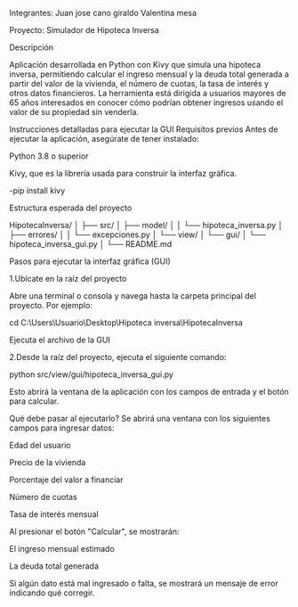 Integrantes:
Juan jose cano giraldo 
Valentina mesa 

Proyecto: Simulador de Hipoteca Inversa

Descripción

Aplicación desarrollada en Python con Kivy que simula una hipoteca inversa, permitiendo calcular el ingreso mensual y la deuda total generada a partir del valor de la vivienda, el número de cuotas, la tasa de interés y otros datos financieros. La herramienta está dirigida a usuarios mayores de 65 años interesados en conocer cómo podrían obtener ingresos usando el valor de su propiedad sin venderla.

Instrucciones detalladas para ejecutar la GUI
Requisitos previos
Antes de ejecutar la aplicación, asegúrate de tener instalado:

Python 3.8 o superior

Kivy, que es la librería usada para construir la interfaz gráfica.

-pip install kivy

Estructura esperada del proyecto

HipotecaInversa/
│
├── src/
│   ├── model/
│   │   └── hipoteca_inversa.py
│   ├── errores/
│   │   └── excepciones.py
│   └── view/
│       └── gui/
│           └── hipoteca_inversa_gui.py
│
└── README.md


Pasos para ejecutar la interfaz gráfica (GUI)

1.Ubícate en la raíz del proyecto

Abre una terminal o consola y navega hasta la carpeta principal del proyecto. Por ejemplo:

cd C:\Users\Usuario\Desktop\Hipoteca inversa\HipotecaInversa

Ejecuta el archivo de la GUI

2.Desde la raíz del proyecto, ejecuta el siguiente comando:

python src/view/gui/hipoteca_inversa_gui.py

Esto abrirá la ventana de la aplicación con los campos de entrada y el botón para calcular.

Qué debe pasar al ejecutarlo?
Se abrirá una ventana con los siguientes campos para ingresar datos:

Edad del usuario

Precio de la vivienda

Porcentaje del valor a financiar

Número de cuotas

Tasa de interés mensual

Al presionar el botón "Calcular", se mostrarán:

El ingreso mensual estimado

La deuda total generada

Si algún dato está mal ingresado o falta, se mostrará un mensaje de error indicando qué corregir.



